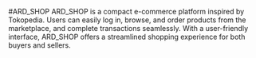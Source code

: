 #ARD_SHOP
ARD_SHOP is a compact e-commerce platform inspired by Tokopedia. Users can easily log in, browse, and order products from the marketplace, and complete transactions seamlessly. With a user-friendly interface, ARD_SHOP offers a streamlined shopping experience for both buyers and sellers.

